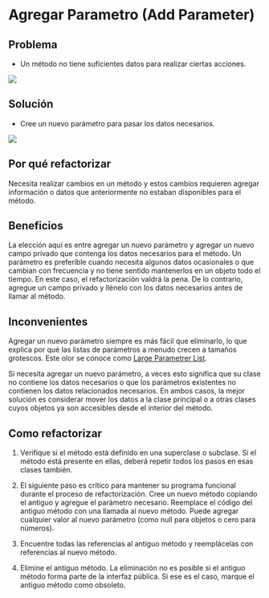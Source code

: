 # Agregar Parametro (Add Parameter)

## Problema
* Un método no tiene suficientes datos para realizar ciertas acciones.

![](https://refactoring.guru/images/refactoring/diagrams/Add%20Parameter%20-%20Before.png)

## Solución
* Cree un nuevo parámetro para pasar los datos necesarios.

![](https://refactoring.guru/images/refactoring/diagrams/Add%20Parameter%20-%20After.png)

## Por qué refactorizar
Necesita realizar cambios en un método y estos cambios requieren agregar información o datos que anteriormente no estaban disponibles para el método.

## Beneficios

La elección aquí es entre agregar un nuevo parámetro y agregar un nuevo campo privado que contenga los datos necesarios para el método. Un parámetro es preferible cuando necesita algunos datos ocasionales o que cambian con frecuencia y no tiene sentido mantenerlos en un objeto todo el tiempo. En este caso, el refactorización valdrá la pena. De lo contrario, agregue un campo privado y llénelo con los datos necesarios antes de llamar al método.

## Inconvenientes
Agregar un nuevo parámetro siempre es más fácil que eliminarlo, lo que explica por qué las listas de parámetros a menudo crecen a tamaños grotescos. Este olor se conoce como [Large Parametrer List](https://refactoring.guru/es/smells/long-parameter-list).

Si necesita agregar un nuevo parámetro, a veces esto significa que su clase no contiene los datos necesarios o que los parámetros existentes no contienen los datos relacionados necesarios. En ambos casos, la mejor solución es considerar mover los datos a la clase principal o a otras clases cuyos objetos ya son accesibles desde el interior del método.

## Como refactorizar

1. Verifique si el método está definido en una superclase o subclase. Si el método está presente en ellas, deberá repetir todos los pasos en esas clases también.

2. El siguiente paso es crítico para mantener su programa funcional durante el proceso de refactorización. Cree un nuevo método copiando el antiguo y agregue el parámetro necesario. Reemplace el código del antiguo método con una llamada al nuevo método. Puede agregar cualquier valor al nuevo parámetro (como null para objetos o cero para números).

3. Encuentre todas las referencias al antiguo método y reemplácelas con referencias al nuevo método.

4. Elimine el antiguo método. La eliminación no es posible si el antiguo método forma parte de la interfaz pública. Si ese es el caso, marque el antiguo método como obsoleto.